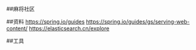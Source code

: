 ##麻将社区

##资料
https://spring.io/guides
https://spring.io/guides/gs/serving-web-content/
https://elasticsearch.cn/explore

##工具